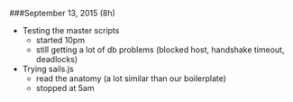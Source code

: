 ###September 13, 2015 (8h)

* Testing the master scripts
	- started 10pm
	- still getting a lot of db problems (blocked host, handshake timeout, deadlocks)
* Trying sails.js
	- read the anatomy (a lot similar than our boilerplate)
	- stopped at 5am
